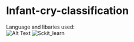 # Infant-cry-classification










Language and libaries used:  
    ![Alt Text](https://librosa.org/doc/main/_static/librosa_logo_text.svg)
    ![Sckit_learn](https://scikit-learn.org/stable/_static/scikit-learn-logo-small.png)
